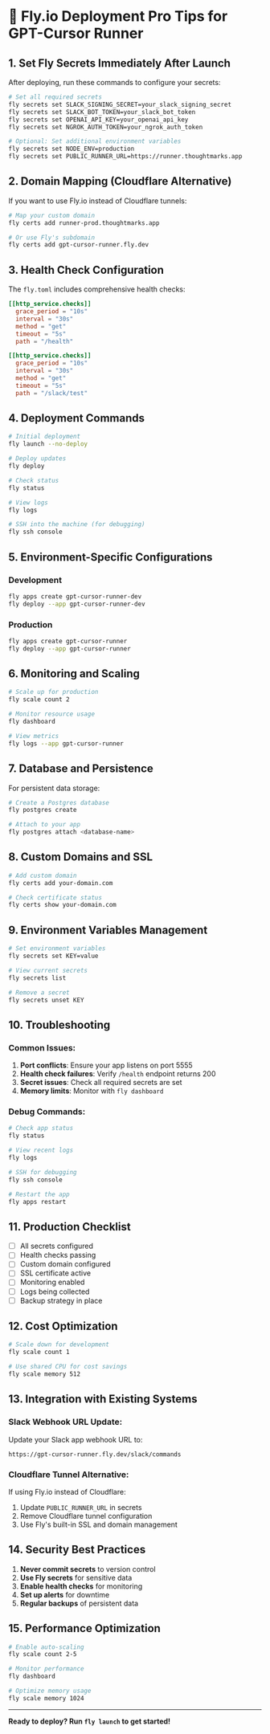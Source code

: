 # 🚀 Fly.io Deployment Pro Tips for GPT-Cursor Runner

## 1. Set Fly Secrets Immediately After Launch

After deploying, run these commands to configure your secrets:

```bash
# Set all required secrets
fly secrets set SLACK_SIGNING_SECRET=your_slack_signing_secret
fly secrets set SLACK_BOT_TOKEN=your_slack_bot_token
fly secrets set OPENAI_API_KEY=your_openai_api_key
fly secrets set NGROK_AUTH_TOKEN=your_ngrok_auth_token

# Optional: Set additional environment variables
fly secrets set NODE_ENV=production
fly secrets set PUBLIC_RUNNER_URL=https://runner.thoughtmarks.app
```

## 2. Domain Mapping (Cloudflare Alternative)

If you want to use Fly.io instead of Cloudflare tunnels:

```bash
# Map your custom domain
fly certs add runner-prod.thoughtmarks.app

# Or use Fly's subdomain
fly certs add gpt-cursor-runner.fly.dev
```

## 3. Health Check Configuration

The `fly.toml` includes comprehensive health checks:

```toml
[[http_service.checks]]
  grace_period = "10s"
  interval = "30s"
  method = "get"
  timeout = "5s"
  path = "/health"

[[http_service.checks]]
  grace_period = "10s"
  interval = "30s"
  method = "get"
  timeout = "5s"
  path = "/slack/test"
```

## 4. Deployment Commands

```bash
# Initial deployment
fly launch --no-deploy

# Deploy updates
fly deploy

# Check status
fly status

# View logs
fly logs

# SSH into the machine (for debugging)
fly ssh console
```

## 5. Environment-Specific Configurations

### Development

```bash
fly apps create gpt-cursor-runner-dev
fly deploy --app gpt-cursor-runner-dev
```

### Production

```bash
fly apps create gpt-cursor-runner
fly deploy --app gpt-cursor-runner
```

## 6. Monitoring and Scaling

```bash
# Scale up for production
fly scale count 2

# Monitor resource usage
fly dashboard

# View metrics
fly logs --app gpt-cursor-runner
```

## 7. Database and Persistence

For persistent data storage:

```bash
# Create a Postgres database
fly postgres create

# Attach to your app
fly postgres attach <database-name>
```

## 8. Custom Domains and SSL

```bash
# Add custom domain
fly certs add your-domain.com

# Check certificate status
fly certs show your-domain.com
```

## 9. Environment Variables Management

```bash
# Set environment variables
fly secrets set KEY=value

# View current secrets
fly secrets list

# Remove a secret
fly secrets unset KEY
```

## 10. Troubleshooting

### Common Issues:

1. **Port conflicts**: Ensure your app listens on port 5555
2. **Health check failures**: Verify `/health` endpoint returns 200
3. **Secret issues**: Check all required secrets are set
4. **Memory limits**: Monitor with `fly dashboard`

### Debug Commands:

```bash
# Check app status
fly status

# View recent logs
fly logs

# SSH for debugging
fly ssh console

# Restart the app
fly apps restart
```

## 11. Production Checklist

- [ ] All secrets configured
- [ ] Health checks passing
- [ ] Custom domain configured
- [ ] SSL certificate active
- [ ] Monitoring enabled
- [ ] Logs being collected
- [ ] Backup strategy in place

## 12. Cost Optimization

```bash
# Scale down for development
fly scale count 1

# Use shared CPU for cost savings
fly scale memory 512
```

## 13. Integration with Existing Systems

### Slack Webhook URL Update:

Update your Slack app webhook URL to:

```
https://gpt-cursor-runner.fly.dev/slack/commands
```

### Cloudflare Tunnel Alternative:

If using Fly.io instead of Cloudflare:

1. Update `PUBLIC_RUNNER_URL` in secrets
2. Remove Cloudflare tunnel configuration
3. Use Fly's built-in SSL and domain management

## 14. Security Best Practices

1. **Never commit secrets** to version control
2. **Use Fly secrets** for sensitive data
3. **Enable health checks** for monitoring
4. **Set up alerts** for downtime
5. **Regular backups** of persistent data

## 15. Performance Optimization

```bash
# Enable auto-scaling
fly scale count 2-5

# Monitor performance
fly dashboard

# Optimize memory usage
fly scale memory 1024
```

---

**Ready to deploy? Run `fly launch` to get started!**
